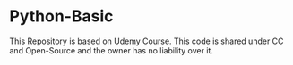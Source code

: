 # Python-Basic

This Repository is based on Udemy Course. This code is shared under CC and Open-Source and the owner has no liability over it.
